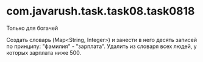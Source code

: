 # com.javarush.task.task08.task0818
Только для богачей

Создать словарь (Map<String, Integer>) и занести в него десять записей по принципу: "фамилия" - "зарплата".
Удалить из словаря всех людей, у которых зарплата ниже 500.
